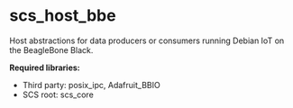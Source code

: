 # scs_host_bbe
Host abstractions for data producers or consumers running Debian IoT on the BeagleBone Black.

**Required libraries:** 

* Third party: posix_ipc, Adafruit_BBIO
* SCS root: scs_core
